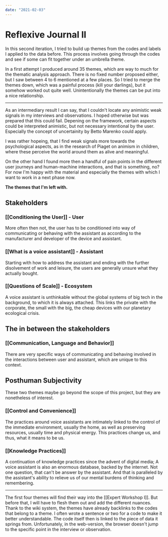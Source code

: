 ```yaml
---
date: "2021-02-03"
---
```

# Reflexive Journal II
In this second iteration, I tried to build up themes from the codes and labels I applied to the data before. This process involves going through the codes and see if some can fit together under an umbrella theme.

In a first attempt I produced around 35 themes, which are way to much for the thematic analysis approach. There is no fixed number proposed either, but I saw between 4 to 6 mentioned at a few places. So I tried to merge the themes down, which was a painful process (kill your darlings), but it somehow worked out quite well. Unintentionally the themes can be put into a nice relationship.

---

As an intermediary result I can say, that I couldn't locate any animistic weak signals in my interviews and observations. I hoped otherwise but was prepared that this could fail. Depening on the framework, certain aspects could be interpreted animistic, but not necessary intentional by the user. Especially the concept of uncertainity by Betto Marenko could apply.

I was rather hopeing, that I find weak signals more towards the psychological aspects, as in the research of Piaget on animism in children, where these perceive the world around them as alive and meaningful.

On the other hand I found more then a handful of pain points in the different user journeys and human-machine interactions, and that is something, no? For now I'm happy with the material and especially the themes with which I want to work in a next phase now.

**The themes that I'm left with.**

## Stakeholders
### [[Conditioning the User]] - User
More often then not, the user has to be conditioned into way of communicating or behaving with the assistant as according to the manufacturer and developer of the device and assistant.

### [[What is a voice assistant]] - Assistant
Starting with how to address the assistant and ending with the further disolvement of work and leisure, the users are generally unsure what they actually bought.

### [[Questions of Scale]] - Ecosystem
A voice assistant is unthinkable without the global systems of big tech in the background, to which it is always attached. This links the private with the corporate, the small with the big, the cheap devices with our planetary ecological crisis. 

## The in between the stakeholders
### [[Communication, Language and Behavior]]
There are very specific ways of communicating and behaving involved in the interactions between user and assistant, which are unique to this context.

## Posthuman Subjectivity
These two themes maybe go beyond the scope of this project, but they are nonetheless of interest.
### [[Control and Convenience]]
The practices around voice assistants are intimately linked to the control of the immediate environment, usually the home, as well as preserving resources, usually time and physical energy. This practices change us, and thus, what it means to be us.
### [[Knowledge Practices]]
A continuation of knowledge practices since the advent of digital media; A voice assistant is also an enormous database, backed by the internet. Not one question, that can't be answer by the assistant. And that is paralleled by the assistant's ability to relieve us of our mental burdens of thinking and remembering.

---

The first four themes will find their way into the [[Expert Workshop I]]. But before that, I will have to flesh them out and add the different nuances. Thank to the wiki system, the themes have already backlinks to the codes that belong to a theme. I often wrote a sentence or two for a code to make it better understandable. The code itself then is linked to the piece of data it springs from. Unfortunately, in the web-version, the browser doesn't jump to the specific point in the interview or observation.